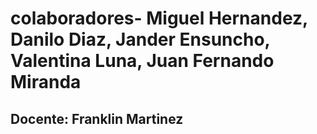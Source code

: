 # colaboradores- Miguel Hernandez, Danilo Diaz, Jander Ensuncho, Valentina Luna, Juan Fernando Miranda
## Docente: Franklin Martinez
